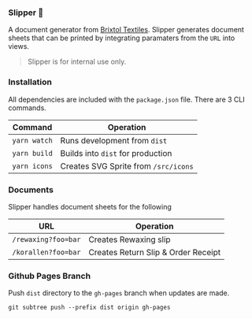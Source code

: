 ### Slipper 👟

A document generator from [Brixtol Textiles](https://brixtoltextiles.com). Slipper generates document sheets that can be printed by integrating paramaters from the `URL` into views.

> Slipper is for internal use only.

### Installation
All dependencies are included with the `package.json` file. There are 3 CLI commands.

|Command| Operation |
|--|--|
| `yarn watch` |  Runs development from `dist`   |
| `yarn build` |  Builds into `dist` for production |
| `yarn icons` |  Creates SVG Sprite from `/src/icons` |

### Documents
Slipper handles document sheets for the following

|URL| Operation |
|--|--|
| `/rewaxing?foo=bar` |  Creates Rewaxing slip  |
| `/korallen?foo=bar` |  Creates Return Slip & Order Receipt |

### Github Pages Branch
Push `dist` directory to the `gh-pages` branch when updates are made.

```
git subtree push --prefix dist origin gh-pages
```
